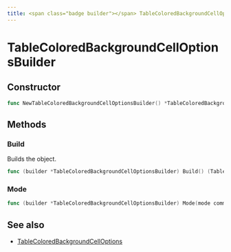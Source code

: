 ```yaml
---
title: <span class="badge builder"></span> TableColoredBackgroundCellOptionsBuilder
---
```

# <span class="badge builder"></span> TableColoredBackgroundCellOptionsBuilder

## Constructor

```go
func NewTableColoredBackgroundCellOptionsBuilder() *TableColoredBackgroundCellOptionsBuilder
```
## Methods

### <span class="badge object-method"></span> Build

Builds the object.

```go
func (builder *TableColoredBackgroundCellOptionsBuilder) Build() (TableColoredBackgroundCellOptions, error)
```

### <span class="badge object-method"></span> Mode

```go
func (builder *TableColoredBackgroundCellOptionsBuilder) Mode(mode common.TableCellBackgroundDisplayMode) *TableColoredBackgroundCellOptionsBuilder
```

## See also

 * <span class="badge object-type-struct"></span> [TableColoredBackgroundCellOptions](./object-TableColoredBackgroundCellOptions.md)
